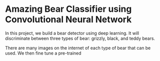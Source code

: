 # Amazing Bear Classifier using Convolutional Neural Network

In this project, we build a bear detector using deep learning. It will discriminate between three types of bear: grizzly, black, and teddy bears. 

There are many images on the internet of each type of bear that can be used. We then fine tune a pre-trained 
